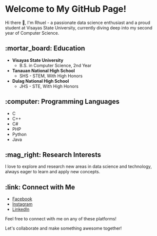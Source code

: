 # Welcome to My GitHub Page! 

Hi there :wave:, I'm Rhuel - a passionate data science enthusiast and a proud student at Visayas State University, currently diving deep into my second year of Computer Science. 

## \:mortar_board: Education
- **Visayas State University**
  - B.S. in Computer Science, 2nd Year
- **Tanauan National High School**
  - SHS - STEM, With High Honors
- **Dulag National High School**
  - JHS - STE, With High Honors
  
## \:computer: Programming Languages
- C
- C++
- C#
- PHP
- Python
- Java

## \:mag_right: Research Interests
I love to explore and research new areas in data science and technology, always eager to learn and apply new concepts. 

## \:link: Connect with Me
- [Facebook](https://www.facebook.com/johnrhuel.laurente)
- [Instagram](https://www.instagram.com/rhuelski29/)
- [LinkedIn](https://www.linkedin.com/in/john-rhuel-laurente-181357248/)

Feel free to connect with me on any of these platforms! 

Let's collaborate and make something awesome together! 
